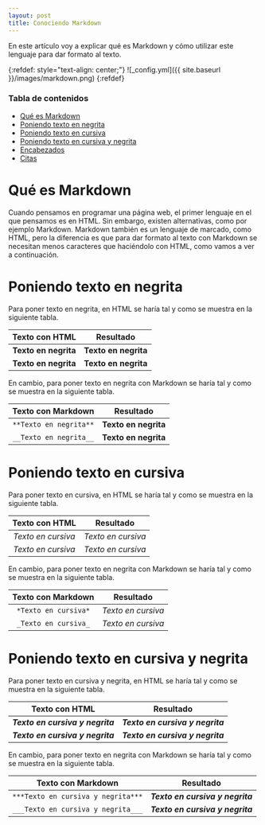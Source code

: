 ```yaml
---
layout: post
title: Conociendo Markdown
---
```


En este artículo voy a explicar qué es Markdown y cómo utilizar este lenguaje para dar formato al texto.

{:refdef: style="text-align: center;"}
![_config.yml]({{ site.baseurl }}/images/markdown.png)
{:refdef}

### Tabla de contenidos
- [Qué es Markdown](#qué-es-markdown)
- [Poniendo texto en negrita](#poniendo-texto-en-negrita)
- [Poniendo texto en cursiva](#poniendo-texto-en-cursiva)
- [Poniendo texto en cursiva y negrita](#poniendo-texto-en-cursiva-y-negrita)
- [Encabezados](#encabezados)
- [Citas](#citas)

# Qué es Markdown
Cuando pensamos en programar una página web, el primer lenguaje en el que pensamos es en HTML. Sin embargo, existen alternativas, como por ejemplo Markdown. Markdown también es un lenguaje de marcado, como HTML, pero la diferencia es que para dar formato al texto con Markdown se necesitan menos caracteres que haciéndolo con HTML, como vamos a ver a continuación.

# Poniendo texto en negrita
Para poner texto en negrita, en HTML se haría tal y como se muestra en la siguiente tabla.

|Texto con HTML|Resultado|
|:---:|:---:|
|<b>Texto en negrita</b>|**Texto en negrita**|
|<strong>Texto en negrita</strong>|**Texto en negrita**|

En cambio, para poner texto en negrita con Markdown se haría tal y como se muestra en la siguiente tabla.

|Texto con Markdown|Resultado|
|:---:|:---:|
|`**Texto en negrita**`|**Texto en negrita**|
|`__Texto en negrita__`|**Texto en negrita**|

# Poniendo texto en cursiva
Para poner texto en cursiva, en HTML se haría tal y como se muestra en la siguiente tabla.

|Texto con HTML|Resultado|
|:---:|:---:|
|<i>Texto en cursiva</i>|*Texto en cursiva*|
|<em>Texto en cursiva</em>|*Texto en cursiva*|

En cambio, para poner texto en negrita con Markdown se haría tal y como se muestra en la siguiente tabla.

|Texto con Markdown|Resultado|
|:---:|:---:|
|`*Texto en cursiva*`|*Texto en cursiva*|
|`_Texto en cursiva_`|*Texto en cursiva*|

# Poniendo texto en cursiva y negrita
Para poner texto en cursiva y negrita, en HTML se haría tal y como se muestra en la siguiente tabla.

|Texto con HTML|Resultado|
|:---:|:---:|
|<i><b>Texto en cursiva y negrita</b></i>|***Texto en cursiva y negrita***|
|<em><strong>Texto en cursiva y negrita</strong></em>|***Texto en cursiva y negrita***|

En cambio, para poner texto en negrita con Markdown se haría tal y como se muestra en la siguiente tabla.

|Texto con Markdown|Resultado|
|:---:|:---:|
|`***Texto en cursiva y negrita***`|***Texto en cursiva y negrita***|
|`___Texto en cursiva y negrita___`|***Texto en cursiva y negrita***|
